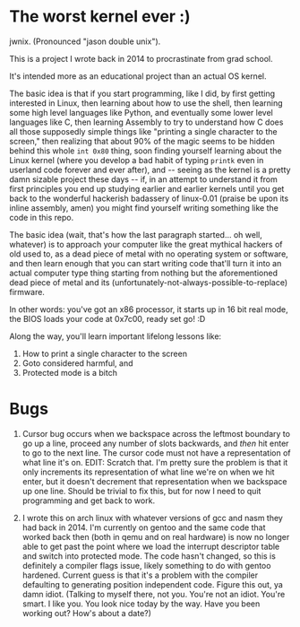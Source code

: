 # The worst kernel ever :)

jwnix. (Pronounced "jason double unix").

This is a project I wrote back in 2014 to procrastinate from grad school.

It's intended more as an educational project than an actual OS kernel.

The basic idea is that if you start programming, like I did, by first getting interested in Linux, then learning about how to use the shell, then learning some high level languages like Python, and eventually some lower level languages like C, then learning Assembly to try to understand how C does all those supposedly simple things like "printing a single character to the screen," then realizing that about 90% of the magic seems to be hidden behind this whole `int 0x80` thing, soon finding yourself learning about the Linux kernel (where you develop a bad habit of typing `printk` even in userland code forever and ever after), and -- seeing as the kernel is a pretty damn sizable project these days -- if, in an attempt to understand it from first principles you end up studying earlier and earlier kernels until you get back to the wonderful hackerish badassery of linux-0.01 (praise be upon its inline assembly, amen) you might find yourself writing something like the code in this repo.

The basic idea (wait, that's how the last paragraph started... oh well, whatever) is to approach your computer like the great mythical hackers of old used to, as a dead piece of metal with no operating system or software, and then learn enough that you can start writing code that'll turn it into an actual computer type thing starting from nothing but the aforementioned dead piece of metal and its (unfortunately-not-always-possible-to-replace) firmware.

In other words: you've got an x86 processor, it starts up in 16 bit real mode, the BIOS loads your code at 0x7c00, ready set go! :D

Along the way, you'll learn important lifelong lessons like:

1. How to print a single character to the screen
2. Goto considered harmful, and
3. Protected mode is a bitch


# Bugs

1. Cursor bug occurs when we backspace across the leftmost boundary to go up a line, proceed any number of slots backwards, and *then* hit enter to go to the next line. The cursor code must not have a representation of what line it's on. EDIT: Scratch that. I'm pretty sure the problem is that it only increments its representation of what line we're on when we hit enter, but it doesn't decrement that representation when we backspace up one line. Should be trivial to fix this, but for now I need to quit programming and get back to work.

2. I wrote this on arch linux with whatever versions of gcc and nasm they had back in 2014. I'm currently on gentoo and the same code that worked back then (both in qemu and on real hardware) is now no longer able to get past the point where we load the interrupt descriptor table and switch into protected mode. The code hasn't changed, so this is definitely a compiler flags issue, likely something to do with gentoo hardened. Current guess is that it's a problem with the compiler defaulting to generating position independent code. Figure this out, ya damn idiot. (Talking to myself there, not you. You're not an idiot. You're smart. I like you. You look nice today by the way. Have you been working out? How's about a date?)
